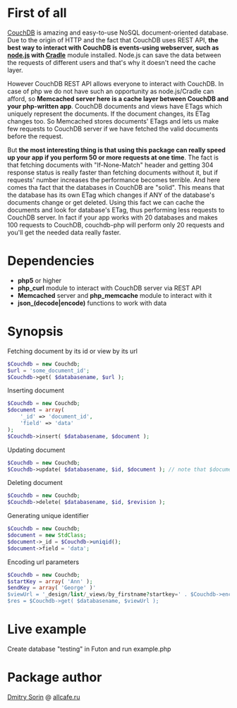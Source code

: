 First of all
============

[CouchDB](http://couchdb.apache.org/) is amazing and easy-to-use NoSQL document-oriented database. Due to the origin of HTTP and the fact that CouchDB uses REST API, **the best way to interact with CouchDB is events-using webserver, such as [node.js](http://nodejs.org) with [Cradle](https://github.com/cloudhead/cradle)** module installed. Node.js can save the data between the requests of different users and that's why it doesn't need the cache layer.

However CouchDB REST API allows everyone to interact with CouchDB. In case of php we do not have such an opportunity as node.js/Cradle can afford, so **Memcached server here is a cache layer between CouchDB and your php-written app**. CouchDB documents and views have ETags which uniquely represent the documents. If the document changes, its ETag changes too. So Memcached stores documents' ETags and lets us make few requests to CouchDB server if we have fetched the valid documents before the request.

But **the most interesting thing is that using this package can really speed up your app if you perform 50 or more requests at one time**. The fact is that fetching documents with "If-None-Match" header and getting 304 response status is really faster than fetching documents without it, but if requests' number increases the performance becomes terrible. And here comes tha fact that the databases in CouchDB are "solid". This means that the database has its own ETag which changes if ANY of the database's documents change or get deleted. Using this fact we can cache the documents and look for database's ETag, thus performing less requests to CouchDB server. In fact if your app works with 20 databases and makes 100 requests to CouchDB, couchdb-php will perform only 20 requests and you'll get the needed data really faster.

Dependencies
============

* **php5** or higher
* **php_curl** module to interact with CouchDB server via REST API
* **Memcached** server and **php_memcache** module to interact with it
* **json_(decode|encode)** functions to work with data

Synopsis
========

Fetching document by its id or view by its url

``` php
$Couchdb = new Couchdb;
$url = 'some_document_id';
$Couchdb->get( $databasename, $url );
```

Inserting document

``` php
$Couchdb = new Couchdb;
$document = array(
	'_id' => 'document_id',
	'field' => 'data'
);
$Couchdb->insert( $databasename, $document );
```

Updating document

``` php
$Couchdb = new Couchdb;
$Couchdb->update( $databasename, $id, $document ); // note that $document must have "_rev" field
```

Deleting document

``` php
$Couchdb = new Couchdb;
$Couchdb->delete( $databasename, $id, $revision );
```

Generating unique identifier

``` php
$Couchdb = new Couchdb;
$document = new StdClass;
$document->_id = $Couchdb->uniqid();
$document->field = 'data';
```

Encoding url parameters

``` php
$Couchdb = new Couchdb;
$startKey = array( 'Ann' );
$endKey = array( 'George' )'
$viewUrl = '_design/list/_views/by_firstname?startkey=' . $Couchdb->encode( $startKey ) . '&endkey=' . $Couchdb->encode( $endKey );
$res = $Couchdb->get( $databasename, $viewUrl );
```

Live example
=============

Create database "testing" in Futon and run example.php

Package author
==============

[Dmitry Sorin](http://www.staypositive.ru) @ [allcafe.ru](http://allcafe.ru)